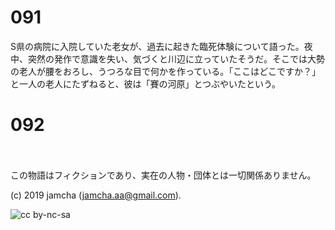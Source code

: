 

# 091

S県の病院に入院していた老女が、過去に起きた臨死体験について語った。夜中、突然の発作で意識を失い、気づくと川辺に立っていたそうだ。そこでは大勢の老人が腰をおろし、うつろな目で何かを作っている。「ここはどこですか？」と一人の老人にたずねると、彼は「賽の河原」とつぶやいたという。

# 092



<br>  
<br>  
この物語はフィクションであり、実在の人物・団体とは一切関係ありません。  

(c) 2019 jamcha (jamcha.aa@gmail.com).  

![cc by-nc-sa](https://i.creativecommons.org/l/by-nc-sa/4.0/88x31.png)  

